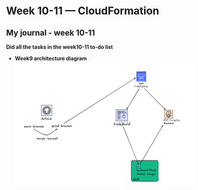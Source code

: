# Week 10-11 — CloudFormation
## My journal - week 10-11

**Did all the tasks in the week10-11 to-do list**
-  **Week9 architecture diagram**	
![image week9-architecture](./images/week9-architecture.png)